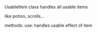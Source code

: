 UsableItem class handles all usable  items

like potion, scrolls... 

methods:
use:
	handles usable effect of item